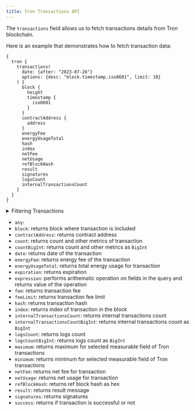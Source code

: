 ```yaml
---
title: Tron Transactions API
---
```


<head>
<meta name="title" content="Tron Transactions API"/>
<meta name="description" content="Get information on transaction details and wallets on the Tron blockchain. Also, get information on blocks for tokens or NFTs on the Tron blockchain."/>
<meta name="keywords" content="Tron api, Tron python api, Tron nft api, Tron scan api, Tron matic api, Tron api docs, Tron crypto api, Tron blockchain api,matic network api"/>
<meta name="robots" content="index, follow"/>
<meta http-equiv="Content-Type" content="text/html; charset=utf-8"/>
<meta name="language" content="English"/>

<!-- Open Graph / Facebook -->
<meta property="og:type" content="website" />
<meta property="og:title" content="Tron Transactions API" />
<meta property="og:description" content="Get information on transaction details and wallets on the Tron blockchain. Also, get information on blocks for tokens or NFTs on the Tron blockchain." />

<!-- Twitter -->
<meta property="twitter:card" content="summary_large_image" />
<meta property="twitter:title" content="Tron Transactions API" />
<meta property="twitter:description" content="Get information on transaction details and wallets on Tron blockchain. Also, get blocks information for tokens or NFTs on the Tron blockchain." />
</head>

The `transactions` field allows us to fetch transactions details from Tron blockchain.

Here is an example that demonstrates how to fetch transaction data:

```
{
  tron {
    transactions(
      date: {after: "2023-07-26"}
      options: {desc: "block.timestamp.iso8601", limit: 10}
    ) {
      block {
        height
        timestamp {
          iso8601
        }
      }
      contractAddress {
        address
      }
      energyFee
      energyUsageTotal
      hash
      index
      netFee
      netUsage
      refBlockHash
      result
      signatures
      logsCount
      internalTransactionsCount
    }
  }
}
```

<details>
<summary>Filtering Transactions</summary>

-   `any`:
-   `contractAddress`: filter by contract address
-   `date`: filter by date of the transaction
-   `height`: filter by block height
-   `options`: filter returned data by ordering, limiting, and constraining it
-   `refBlockHash`: filter by ref block hash
-   `success`: filter by success of the transaction
-   `time`: filter by selecting time in range, list or just time
-   `txHash`: filter by transaction hash
-   `txIndex`: filter index of transaction in the block

</details>

-   `any`:
-   `block`: returns block where transaction is included
-   `contractAddress`: returns contract address
-   `count`: returns count and other metrics of transaction
-   `countBigInt`: returns count and other metrics as `BigInt`
-   `date`: returns date of the transaction
-   `energyFee`: returns energy fee of the transaction
-   `energyUsageTotal`: returns total energy usage for transaction 
-   `expiration`: returns expiration
-   `expression`: performs arithematic operation on fields in the query and returns value of the operation
-   `fee`: returns transaction fee 
-   `feeLimit`: returns transaction fee limit
-   `hash`: returns transaction hash
-   `index`: returns index of transaction in the block
-   `internalTransactionsCount`: returns internal transactions count
-   `internalTransactionsCountBigInt`: returns internal transactions count as `BigInt`
-   `logsCount`: returns logs count
-   `logcCountBigInt`: returns logs count as `BigInt`
-   `maximum`: returns maximum for selected measurable field of Tron transactions
-   `minimum`: returns minimum for selected measurable field of Tron transactions
-   `netFee`: returns net fee for transaction
-   `netUsage`: returns net usage for transaction
-   `refBlockHash`: returns ref block hash as hex
-   `result`: returns result message
-   `signatures`: returns signatures
-   `success`: returns if transaction is successful or not
